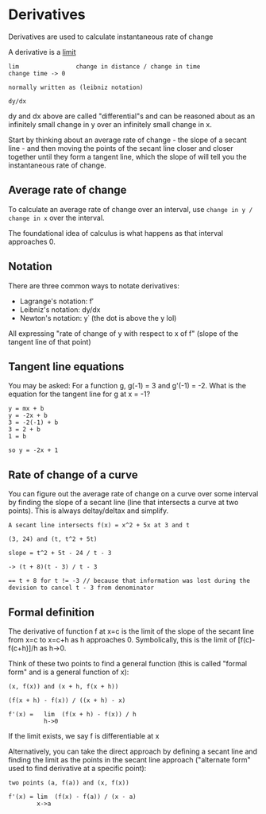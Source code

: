 # Derivatives

Derivatives are used to calculate instantaneous rate of change

A derivative is a [limit](./limits.md)

```
lim                change in distance / change in time
change time -> 0

normally written as (leibniz notation)

dy/dx
```

dy and dx above are called "differential"s and can be reasoned about as an infinitely small change in y over
an infinitely small change in x.

Start by thinking about an average rate of change - the slope of a secant line - and then moving the points of the secant line closer and
closer together until they form a tangent line, which the slope of will tell you the instantaneous rate of change.

## Average rate of change

To calculate an average rate of change over an interval, use `change in y / change in x` over the interval.

The foundational idea of calculus is what happens as that interval approaches 0.

## Notation

There are three common ways to notate derivatives:

- Lagrange's notation: f′
- Leibniz's notation: dy/dx
- Newton's notation: y˙ (the dot is above the y lol)

All expressing "rate of change of y with respect to x of f" (slope of the tangent line of that point)

## Tangent line equations

You may be asked: For a function g, g(-1) = 3 and g'(-1) = -2. What is the equation for the
tangent line for g at x = -1?

```
y = mx + b
y = -2x + b
3 = -2(-1) + b
3 = 2 + b
1 = b

so y = -2x + 1
```

## Rate of change of a curve

You can figure out the average rate of change on a curve over some interval by finding the slope of a secant line
(line that intersects a curve at two points). This is always deltay/deltax and simplify.

```
A secant line intersects f(x) = x^2 + 5x at 3 and t

(3, 24) and (t, t^2 + 5t)

slope = t^2 + 5t - 24 / t - 3

-> (t + 8)(t - 3) / t - 3

== t + 8 for t != -3 // because that information was lost during the devision to cancel t - 3 from denominator
```

## Formal definition

The derivative of function f at x=c is the limit of the slope of the secant line
from x=c to x=c+h as h approaches 0. Symbolically, this is the limit of [f(c)-f(c+h)]/h as h→0.

Think of these two points to find a general function (this is called "formal form" and is a general function of x):

```
(x, f(x)) and (x + h, f(x + h))

(f(x + h) - f(x)) / ((x + h) - x)

f'(x) =   lim  (f(x + h) - f(x)) / h
          h->0
```

If the limit exists, we say f is differentiable at x

Alternatively, you can take the direct approach by defining a secant line and finding the limit as the
points in the secant line approach ("alternate form" used to find derivative at a specific point):

```
two points (a, f(a)) and (x, f(x))

f'(x) = lim  (f(x) - f(a)) / (x - a)
        x->a
```
